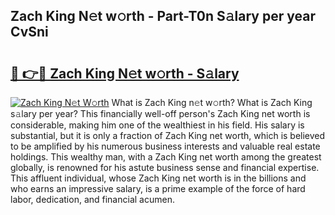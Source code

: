 ## Zach King N𝚎t w𝚘rth - Part-T0n S𝚊lary per year CvSni

# <h2><a href="http://gc46qro.nevu.top/?p=Zach+King">🔗 👉🔴 Zach King N𝚎t w𝚘rth - S𝚊lary</a></h2>

[![Zach King N𝚎t W𝚘rth](https://i.imgur.com/Oavwk0R.jpeg)](http://gc46qro.nevu.top/?p=Zach+King)
What is Zach King n𝚎t w𝚘rth? What is Zach King s𝚊lary per year?
This financially well-off person's Zach King net worth is considerable, making him one of the wealthiest in his field. His salary is substantial, but it is only a fraction of Zach King net worth, which is believed to be amplified by his numerous business interests and valuable real estate holdings. This wealthy man, with a Zach King net worth among the greatest globally, is renowned for his astute business sense and financial expertise. This affluent individual, whose Zach King net worth is in the billions and who earns an impressive salary, is a prime example of the force of hard labor, dedication, and financial acumen.
